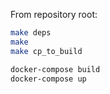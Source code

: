 From repository root:

```sh
make deps
make
make cp_to_build

docker-compose build
docker-compose up
```

